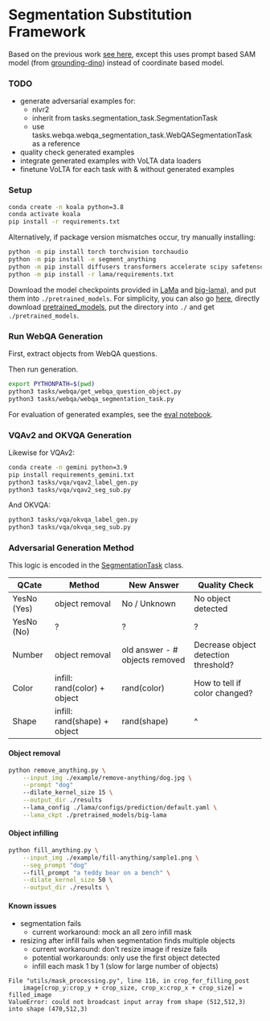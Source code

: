 # Segmentation Substitution Framework

Based on the previous work [see here](https://github.com/geekyutao/Inpaint-Anything), except this uses prompt based SAM model (from [grounding-dino](https://github.com/IDEA-Research/GroundingDINO/tree/main)) instead of coordinate based model.

### TODO 
* generate adversarial examples for:
    - nlvr2
    - inherit from tasks.segmentation_task.SegmentationTask
    - use tasks.webqa.webqa_segmentation_task.WebQASegmentationTask as a reference
* quality check generated examples
* integrate generated examples with VoLTA data loaders
* finetune VoLTA for each task with & without generated examples

### Setup
```bash
conda create -n koala python=3.8
conda activate koala
pip install -r requirements.txt
```

Alternatively, if package version mismatches occur, try manually installing:
```bash
python -m pip install torch torchvision torchaudio
python -m pip install -e segment_anything
python -m pip install diffusers transformers accelerate scipy safetensors
python -m pip install -r lama/requirements.txt
```
Download the model checkpoints provided in [LaMa](./lama/README.md) and [big-lama](https://disk.yandex.ru/d/ouP6l8VJ0HpMZg)), and put them into `./pretrained_models`. For simplicity, you can also go [here](https://drive.google.com/drive/folders/1ST0aRbDRZGli0r7OVVOQvXwtadMCuWXg?usp=sharing), directly download [pretrained_models](https://drive.google.com/drive/folders/1wpY-upCo4GIW4wVPnlMh_ym779lLIG2A?usp=sharing), put the directory into `./` and get `./pretrained_models`.

### Run WebQA Generation
First, extract objects from WebQA questions. 

Then run generation.

```bash 
export PYTHONPATH=$(pwd)
python3 tasks/webqa/get_webqa_question_object.py
python3 tasks/webqa/webqa_segmentation_task.py 
```
For evaluation of generated examples, see the [eval notebook](tasks/webqa/webqa_generation_eval.ipynb).

### VQAv2 and OKVQA Generation
Likewise for VQAv2:
```bash 
conda create -n gemini python=3.9
pip install requirements_gemini.txt
python3 tasks/vqa/vqav2_label_gen.py
python3 tasks/vqa/vqav2_seg_sub.py
```

And OKVQA:
```bash
python3 tasks/vqa/okvqa_label_gen.py 
python3 tasks/vqa/okvqa_seg_sub.py
```

### Adversarial Generation Method

This logic is encoded in the [SegmentationTask](tasks/segmentation_task.py) class.

| QCate | Method | New Answer | Quality Check |
| ----- | ------ | ---------- | ------------- |
| YesNo (Yes) | object removal | No / Unknown | No object detected |
| YesNo (No) | ? | ? | ? |
| Number | object removal | old answer - # objects removed | Decrease object detection threshold? |
| Color | infill: rand(color) + object | rand(color) | How to tell if color changed? |
| Shape | infill: rand(shape) + object | rand(shape) | ^ |

#### Object removal

```bash
python remove_anything.py \
    --input_img ./example/remove-anything/dog.jpg \
    --prompt "dog"
    --dilate_kernel_size 15 \
    --output_dir ./results
    --lama_config ./lama/configs/prediction/default.yaml \
    --lama_ckpt ./pretrained_models/big-lama
```

#### Object infilling

```bash
python fill_anything.py \
    --input_img ./example/fill-anything/sample1.png \
    --seg_prompt "dog"
    --fill_prompt "a teddy bear on a bench" \
    --dilate_kernel_size 50 \
    --output_dir ./results \
```

#### Known issues
* segmentation fails 
  - current workaround: mock an all zero infill mask
* resizing after infill fails when segmentation finds multiple objects
  - current workaround: don't resize image if resize fails
  - potential workarounds: only use the first object detected
  - infill each mask 1 by 1 (slow for large number of objects)
```
File "utils/mask_processing.py", line 116, in crop_for_filling_post
    image[crop_y:crop_y + crop_size, crop_x:crop_x + crop_size] = filled_image
ValueError: could not broadcast input array from shape (512,512,3) into shape (470,512,3)
```
